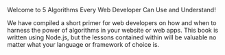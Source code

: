 Welcome to 5 Algorithms Every Web Developer Can Use and Understand!

We have compiled a short primer for web developers on how and when to harness the power of algorithms in your website or web apps. This book is written using Node.js, but the lessons contained within will be valuable no matter what your language or framework of choice is.